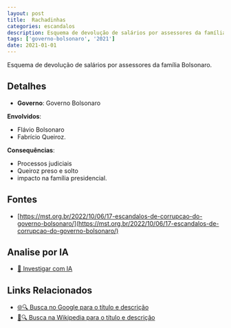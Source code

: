 ```yaml
---
layout: post
title:  Rachadinhas
categories: escandalos
description: Esquema de devolução de salários por assessores da família Bolsonaro.
tags: ['governo-bolsonaro', '2021']
date: 2021-01-01
---
```


Esquema de devolução de salários por assessores da família Bolsonaro.

## Detalhes
- **Governo**: Governo Bolsonaro

**Envolvidos**:
- Flávio Bolsonaro
- Fabrício Queiroz.


**Consequências**:
- Processos judiciais
- Queiroz preso e solto
- impacto na família presidencial.


## Fontes
- [https://mst.org.br/2022/10/06/17-escandalos-de-corrupcao-do-governo-bolsonaro/](https://mst.org.br/2022/10/06/17-escandalos-de-corrupcao-do-governo-bolsonaro/)


## Analise por IA
- [🤖 Investigar com IA](https://www.perplexity.ai/search?q=Rachadinhas%20Esquema%20de%20devolu%C3%A7%C3%A3o%20de%20sal%C3%A1rios%20por%20assessores%20da%20fam%C3%ADlia%20Bolsonaro.%20Governo%20Bolsonaro)

## Links Relacionados
- [🌐🔍 Busca no Google para o título e descrição](https://www.google.com/search?q=Rachadinhas%20Esquema%20de%20devolu%C3%A7%C3%A3o%20de%20sal%C3%A1rios%20por%20assessores%20da%20fam%C3%ADlia%20Bolsonaro.%20Governo%20Bolsonaro)
- [📖🔍 Busca na Wikipedia para o título e descrição](https://pt.wikipedia.org/w/index.php?search=Rachadinhas%20Esquema%20de%20devolu%C3%A7%C3%A3o%20de%20sal%C3%A1rios%20por%20assessores%20da%20fam%C3%ADlia%20Bolsonaro.%20Governo%20Bolsonaro)

